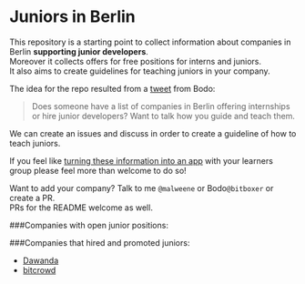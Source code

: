 # Juniors in Berlin
This repository is a starting point to collect information about companies in Berlin **supporting junior developers**.  
Moreover it collects offers for free positions for interns and juniors.  
It also aims to create guidelines for teaching juniors in your company.

The idea for the repo resulted from a [tweet](https://twitter.com/bitboxer/status/558921160562597890) from Bodo:
> Does someone have a list of companies in Berlin offering internships or hire junior developers? Want to talk how you guide and teach them.  

We can create an issues and discuss in order to create a guideline of how to teach juniors.

If you feel like [turning these information into an app](https://twitter.com/sferik/status/558979272816091136) with your learners group please feel more than welcome to do so!

Want to add your company? Talk to me `@malweene` or Bodo`@bitboxer` or create a PR.  
PRs for the README welcome as well.  

###Companies with open junior positions:

###Companies that hired and promoted juniors:
- [Dawanda](http://jobs.dawanda.com/de/)
- [bitcrowd](http://bitcrowd.net)
